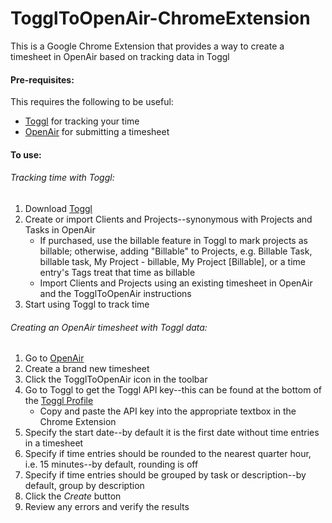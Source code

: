 # TogglToOpenAir-ChromeExtension
This is a Google Chrome Extension that provides a way to create a timesheet in OpenAir based on tracking data in Toggl

#### Pre-requisites:
This requires the following to be useful:
- [Toggl](https://toggl.com/) for tracking your time
- [OpenAir](https://www.openair.com/index.pl) for submitting a timesheet

#### To use:

###### Tracking time with Toggl:
1) Download [Toggl](https://toggl.com/)
2) Create or import Clients and Projects--synonymous with Projects and Tasks in OpenAir
   - If purchased, use the billable feature in Toggl to mark projects as billable; otherwise, adding "Billable" to Projects, e.g. Billable Task, billable task, My Project - billable, My Project [Billable], or a time entry's Tags treat that time as billable
   - Import Clients and Projects using an existing timesheet in OpenAir and the TogglToOpenAir instructions
3) Start using Toggl to track time

###### Creating an OpenAir timesheet with Toggl data:
1) Go to [OpenAir](https://www.openair.com/index.pl)
2) Create a brand new timesheet
3) Click the TogglToOpenAir icon in the toolbar
4) Go to Toggl to get the Toggl API key--this can be found at the bottom of the [Toggl Profile](https://toggl.com/app/profile)
   - Copy and paste the API key into the appropriate textbox in the Chrome Extension
5) Specify the start date--by default it is the first date without time entries in a timesheet
6) Specify if time entries should be rounded to the nearest quarter hour, i.e. 15 minutes--by default, rounding is off
7) Specify if time entries should be grouped by task or description--by default, group by description
8) Click the *Create* button
9) Review any errors and verify the results